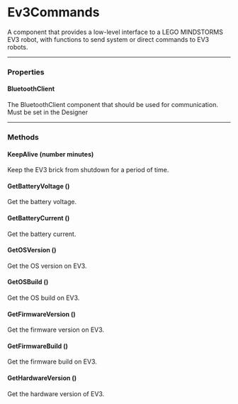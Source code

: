 # Ev3Commands

A component that provides a low-level interface to a LEGO MINDSTORMS EV3 robot, with functions to send system or direct commands to EV3 robots.

---

### Properties

#### BluetoothClient

The BluetoothClient component that should be used for communication. Must be set in the Designer

---

### Methods

#### KeepAlive (number minutes)

Keep the EV3 brick from shutdown for a period of time.

#### GetBatteryVoltage ()

Get the battery voltage.

#### GetBatteryCurrent ()

Get the battery current.

#### GetOSVersion ()

Get the OS version on EV3.

#### GetOSBuild ()

Get the OS build on EV3.

#### GetFirmwareVersion ()

Get the firmware version on EV3.

#### GetFirmwareBuild ()

Get the firmware build on EV3.

#### GetHardwareVersion ()

Get the hardware version of EV3.
